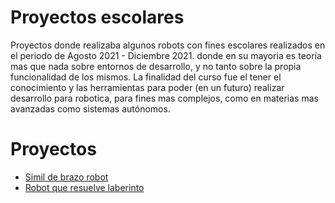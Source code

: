 # Proyectos escolares
Proyectos donde realizaba algunos robots con fines escolares realizados en el periodo de Agosto 2021 - Diciembre 2021. donde en su mayoria es teoría mas que nada sobre entornos de desarrollo, y no tanto sobre la propia funcionalidad de los mismos. La finalidad del curso fue el tener el conocimiento y las herramientas para poder (en un futuro) realizar desarrollo para robotica, para fines mas complejos, como en materias mas avanzadas como sistemas autónomos.

# Proyectos

* [Simil de brazo robot](Brazo%20robot/README.md)
* [Robot que resuelve laberinto](Robot%20autonomo%20que%20resuelve%20laberintos/README.md)
